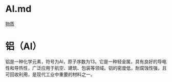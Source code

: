 # Al.md
[物质](物质)
# 铝（Al）

铝是一种化学元素，符号为Al，原子序数为13。它是一种轻金属，具有良好的导电性和导热性，广泛应用于航空、建筑、包装等领域。铝的密度低，耐腐蚀性强，且可回收利用，是现代工业中重要的材料之一。